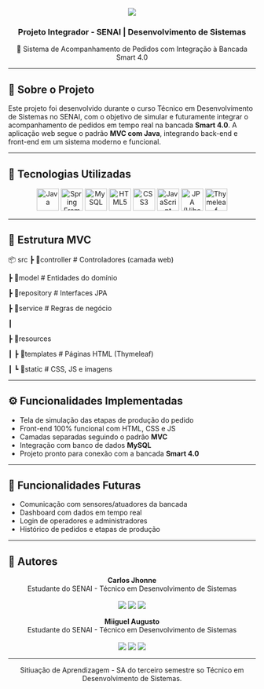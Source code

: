 <p align="center">
  <img src="https://capsule-render.vercel.app/api?type=waving&color=0A2647,50:144272,100:2C74B3&height=150&section=header&text=AppSmartWeb&fontSize=38&fontAlign=center&animation=fadeIn&fontColor=FFFFFF" />
</p>

<h3 align="center">Projeto Integrador - SENAI | Desenvolvimento de Sistemas</h3>

<p align="center">🚀 Sistema de Acompanhamento de Pedidos com Integração à Bancada Smart 4.0</p>

---

## 📌 Sobre o Projeto

Este projeto foi desenvolvido durante o curso Técnico em Desenvolvimento de Sistemas no SENAI, com o objetivo de simular e futuramente integrar o acompanhamento de pedidos em tempo real na bancada **Smart 4.0**. A aplicação web segue o padrão **MVC com Java**, integrando back-end e front-end em um sistema moderno e funcional.

---

## 🧪 Tecnologias Utilizadas

<div align="center">
  <img src="https://cdn.jsdelivr.net/gh/devicons/devicon/icons/java/java-original.svg" width="45px" title="Java" />
  <img src="https://cdn.jsdelivr.net/gh/devicons/devicon/icons/spring/spring-original.svg" width="45px" title="Spring Framework" />
  <img src="https://cdn.jsdelivr.net/gh/devicons/devicon/icons/mysql/mysql-original.svg" width="45px" title="MySQL" />
  <img src="https://cdn.jsdelivr.net/gh/devicons/devicon/icons/html5/html5-original.svg" width="45px" title="HTML5" />
  <img src="https://cdn.jsdelivr.net/gh/devicons/devicon/icons/css3/css3-original.svg" width="45px" title="CSS3" />
  <img src="https://cdn.jsdelivr.net/gh/devicons/devicon/icons/javascript/javascript-original.svg" width="45px" title="JavaScript" />
  <img src="https://cdn-icons-png.flaticon.com/512/5968/5968342.png" width="45px" title="JPA (Hibernate)" />
  <img src="https://cdn-icons-png.flaticon.com/512/5968/5968332.png" width="45px" title="Thymeleaf" />
</div>

---

## 🧱 Estrutura MVC

📦 src
┣ 📂controller # Controladores (camada web)

┣ 📂model # Entidades do domínio

┣ 📂repository # Interfaces JPA

┣ 📂service # Regras de negócio

┃

┣ 📂resources

  ┃ ┣ 📂templates # Páginas HTML (Thymeleaf)

   ┃ ┗ 📂static # CSS, JS e imagens

---

## ⚙️ Funcionalidades Implementadas

- Tela de simulação das etapas de produção do pedido
- Front-end 100% funcional com HTML, CSS e JS
- Camadas separadas seguindo o padrão **MVC**
- Integração com banco de dados **MySQL**
- Projeto pronto para conexão com a bancada **Smart 4.0**

---

## 🧩 Funcionalidades Futuras

- Comunicação com sensores/atuadores da bancada
- Dashboard com dados em tempo real
- Login de operadores e administradores
- Histórico de pedidos e etapas de produção

---

## 👤 Autores

<p align="center">
  <b>Carlos Jhonne</b>  
  <br/>Estudante do SENAI - Técnico em Desenvolvimento de Sistemas  
  <br/><br/>
  <a href="mailto:carlosjhonne7@gmail.com"><img src="https://img.shields.io/badge/Gmail-D14836?style=for-the-badge&logo=gmail&logoColor=white" /></a>
  <a href="https://www.linkedin.com/in/carlos-jhonne/"><img src="https://img.shields.io/badge/LinkedIn-0077B5?style=for-the-badge&logo=linkedin&logoColor=white" /></a>
  <a href="https://github.com/JhonneSB"><img src="https://img.shields.io/badge/GitHub-100000?style=for-the-badge&logo=github&logoColor=white" /></a>
</p>

<p align="center">
  <b>Miiguel Augusto</b>  
  <br/>Estudante do SENAI - Técnico em Desenvolvimento de Sistemas  
  <br/><br/>
  <a href="mailto:miguelazuoss@gmail.com"><img src="https://img.shields.io/badge/Gmail-D14836?style=for-the-badge&logo=gmail&logoColor=white" /></a>
  <a href="https://www.linkedin.com/in/miguel-augusto-3319b9227/"><img src="https://img.shields.io/badge/LinkedIn-0077B5?style=for-the-badge&logo=linkedin&logoColor=white" /></a>
  <a href="https://www.linkedin.com/in/miguel-augusto-3319b9227/"><img src="https://img.shields.io/badge/GitHub-100000?style=for-the-badge&logo=github&logoColor=white" /></a>
</p>

---

<p align="center"> Sitiuação de Aprendizagem - SA do terceiro semestre so Técnico em Desenvolvimento de Sistemas.</p>
